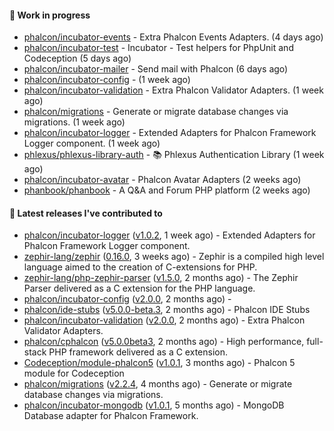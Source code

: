 #### :wrench: Work in progress

- [phalcon/incubator-events](https://github.com/phalcon/incubator-events) - Extra Phalcon Events Adapters. (4 days ago)
- [phalcon/incubator-test](https://github.com/phalcon/incubator-test) - Incubator - Test helpers for PhpUnit and Codeception (5 days ago)
- [phalcon/incubator-mailer](https://github.com/phalcon/incubator-mailer) - Send mail with Phalcon (6 days ago)
- [phalcon/incubator-config](https://github.com/phalcon/incubator-config) -  (1 week ago)
- [phalcon/incubator-validation](https://github.com/phalcon/incubator-validation) - Extra Phalcon Validator Adapters.  (1 week ago)
- [phalcon/migrations](https://github.com/phalcon/migrations) - Generate or migrate database changes via migrations. (1 week ago)
- [phalcon/incubator-logger](https://github.com/phalcon/incubator-logger) - Extended Adapters for Phalcon Framework Logger component. (1 week ago)
- [phlexus/phlexus-library-auth](https://github.com/phlexus/phlexus-library-auth) - :books: Phlexus Authentication Library (1 week ago)
- [phalcon/incubator-avatar](https://github.com/phalcon/incubator-avatar) - Phalcon Avatar Adapters (2 weeks ago)
- [phanbook/phanbook](https://github.com/phanbook/phanbook) - A Q&amp;A and Forum PHP platform (2 weeks ago)

#### :pushpin: Latest releases I've contributed to

- [phalcon/incubator-logger](https://github.com/phalcon/incubator-logger) ([v1.0.2](https://github.com/phalcon/incubator-logger/releases/tag/v1.0.2), 1 week ago) - Extended Adapters for Phalcon Framework Logger component.
- [zephir-lang/zephir](https://github.com/zephir-lang/zephir) ([0.16.0](https://github.com/zephir-lang/zephir/releases/tag/0.16.0), 3 weeks ago) - Zephir is a compiled high level language aimed to the creation of C-extensions for PHP.
- [zephir-lang/php-zephir-parser](https://github.com/zephir-lang/php-zephir-parser) ([v1.5.0](https://github.com/zephir-lang/php-zephir-parser/releases/tag/v1.5.0), 2 months ago) - The Zephir Parser delivered as a C extension for the PHP language.
- [phalcon/incubator-config](https://github.com/phalcon/incubator-config) ([v2.0.0](https://github.com/phalcon/incubator-config/releases/tag/v2.0.0), 2 months ago) - 
- [phalcon/ide-stubs](https://github.com/phalcon/ide-stubs) ([v5.0.0-beta.3](https://github.com/phalcon/ide-stubs/releases/tag/v5.0.0-beta.3), 2 months ago) - Phalcon IDE Stubs
- [phalcon/incubator-validation](https://github.com/phalcon/incubator-validation) ([v2.0.0](https://github.com/phalcon/incubator-validation/releases/tag/v2.0.0), 2 months ago) - Extra Phalcon Validator Adapters. 
- [phalcon/cphalcon](https://github.com/phalcon/cphalcon) ([v5.0.0beta3](https://github.com/phalcon/cphalcon/releases/tag/v5.0.0beta3), 2 months ago) - High performance, full-stack PHP framework delivered as a C extension.
- [Codeception/module-phalcon5](https://github.com/Codeception/module-phalcon5) ([v1.0.1](https://github.com/Codeception/module-phalcon5/releases/tag/v1.0.1), 3 months ago) - Phalcon 5 module for Codeception
- [phalcon/migrations](https://github.com/phalcon/migrations) ([v2.2.4](https://github.com/phalcon/migrations/releases/tag/v2.2.4), 4 months ago) - Generate or migrate database changes via migrations.
- [phalcon/incubator-mongodb](https://github.com/phalcon/incubator-mongodb) ([v1.0.1](https://github.com/phalcon/incubator-mongodb/releases/tag/v1.0.1), 5 months ago) - MongoDB Database adapter for Phalcon Framework.
